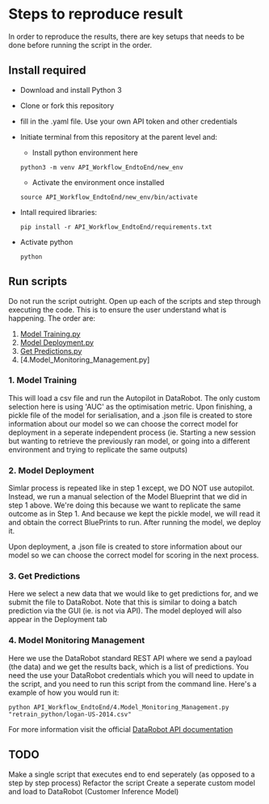 # Steps to reproduce result

In order to reproduce the results, there are key setups that needs to be done before running the script in the order. 
 
## Install required 
- Download and install Python 3 
- Clone or fork this repository
- fill in the .yaml file. Use your own API token and other credentials 
- Initiate terminal from this repository at the parent level and: 
    - Install python environment here

    ```python3 -m venv API_Workflow_EndtoEnd/new_env```
    - Activate the environment once installed
    
    ```source API_Workflow_EndtoEnd/new_env/bin/activate```
- Intall required libraries:
    
    ```pip install -r API_Workflow_EndtoEnd/requirements.txt```
- Activate python

    ```python```

## Run scripts  
Do not run the script outright. Open up each of the scripts and step through executing the code. This is to ensure the user understand what is happening. The order are: 
1. [Model Training.py]()
2. [Model Deployment.py]()
3. [Get Predictions.py]()
4. [4.Model_Monitoring_Management.py]

### 1. Model Training 
This will load a csv file and run the Autopilot in DataRobot. The only custom selection here is using 'AUC' as the optimisation metric. Upon finishing, a pickle file of the model for serialisation, and a .json file is created to store information about our model so we can choose the correct model for deployment in a seperate independent process (ie. Starting a new session but wanting to retrieve the previously ran model, or going into a different environment and trying to replicate the same outputs)

### 2. Model Deployment 
Simlar process is repeated like in step 1 except, we DO NOT use autopilot. Instead, we run a manual selection of the Model Blueprint that we did in step 1 above. We're doing this because we want to replicate the same outcome as in Step 1. And because we kept the pickle model, we will read it and obtain the correct BluePrints to run. After running the model, we deploy it. 

Upon deployment, a .json file is created to store information about our model so we can choose the correct model for scoring in the next process. 

### 3. Get Predictions 
Here we select a new data that we would like to get predictions for, and we submit the file to DataRobot. Note that this is similar to doing a batch prediction via the GUI (ie. is not via API). The model deployed will also appear in the Deployment tab

### 4. Model Monitoring Management 
Here we use the DataRobot standard REST API where we send a payload (the data) and we get the results back, which is a list of predictions. You need the use your DataRobot credentials which you will need to update in the script, and you need to run this script from the command line. Here's a example of how you would run it: 
```
python API_Workflow_EndtoEnd/4.Model_Monitoring_Management.py "retrain_python/logan-US-2014.csv"
```
For more information visit the official [DataRobot API documentation](https://datarobot-public-api-client.readthedocs-hosted.com/en/v2.18/)

## TODO
Make a single script that executes end to end seperately (as opposed to a step by step process)
Refactor the script 
Create a seperate custom model and load to DataRobot (Customer Inference Model)
